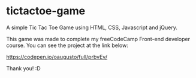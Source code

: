 # tictactoe-game

A simple Tic Tac Toe Game using HTML, CSS, Javascript and jQuery.

This game was made to complete my freeCodeCamp Front-end developer course. You can see the project at the link below:

https://codepen.io/oaugusto/full/prbvEv/

Thank you! :D
